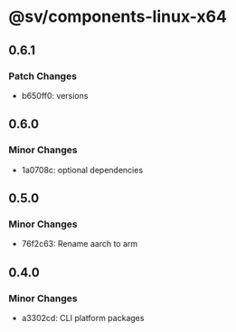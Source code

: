 # @sv/components-linux-x64

## 0.6.1

### Patch Changes

- b650ff0: versions

## 0.6.0

### Minor Changes

- 1a0708c: optional dependencies

## 0.5.0

### Minor Changes

- 76f2c63: Rename aarch to arm

## 0.4.0

### Minor Changes

- a3302cd: CLI platform packages
